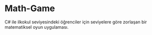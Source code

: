 # Math-Game
C# ile ilkokul seviyesindeki öğrenciler için seviyelere göre zorlaşan bir matematiksel oyun uygulaması.
